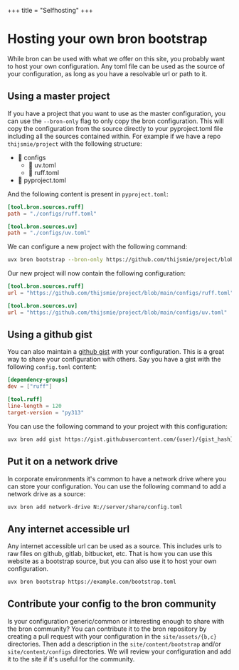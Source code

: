 +++
title = "Selfhosting"
+++

# Hosting your own bron bootstrap

While bron can be used with what we offer on this site, you probably want to host your own configuration. Any toml file can be used as the source of your configuration, as long as you have a resolvable url or path to it. 

## Using a master project

If you have a project that you want to use as the master configuration, you can use the `--bron-only` flag to only copy the bron configuration. This will copy the configuration from the source directly to your pyproject.toml file including all the sources contained within. For example if we have a repo `thijsmie/project` with the following structure:

 - 📁 configs
    - 📄 uv.toml
    - 📄 ruff.toml
 - 📄 pyproject.toml

And the following content is present in `pyproject.toml`:

```toml
[tool.bron.sources.ruff]
path = "./configs/ruff.toml"

[tool.bron.sources.uv]
path = "./configs/uv.toml"
```

We can configure a new project with the following command:

```bash
uvx bron bootstrap --bron-only https://github.com/thijsmie/project/blob/main/pyproject.toml
```

Our new project will now contain the following configuration:

```toml
[tool.bron.sources.ruff]
url = "https://github.com/thijsmie/project/blob/main/configs/ruff.toml"

[tool.bron.sources.uv]
url = "https://github.com/thijsmie/project/blob/main/configs/uv.toml"
```

## Using a github gist

You can also maintain a [github gist](https://gist.github.com/) with your configuration. This is a great way to share your configuration with others. Say you have a gist with the following `config.toml` content:

```toml
[dependency-groups]
dev = ["ruff"]

[tool.ruff]
line-length = 120
target-version = "py313"
```

You can use the following command to your project with this configuration:

```bash
uvx bron add gist https://gist.githubusercontent.com/{user}/{gist_hash}/raw/config.toml
```

## Put it on a network drive

In corporate environments it's common to have a network drive where you can store your configuration. You can use the following command to add a network drive as a source:

```bash
uvx bron add network-drive N://server/share/config.toml
```

## Any internet accessible url

Any internet accessible url can be used as a source. This includes urls to raw files on github, gitlab, bitbucket, etc. That is how you can use this website as a bootstrap source, but you can also use it to host your own configuration. 

```bash
uvx bron bootstrap https://example.com/bootstrap.toml
```

## Contribute your config to the bron community

Is your configuration generic/common or interesting enough to share with the bron community? You can contribute it to the bron repository by creating a pull request with your configuration in the `site/assets/{b,c}` directories. Then add a description in the `site/content/bootstrap` and/or `site/content/configs` directories. We will review your configuration and add it to the site if it's useful for the community.
